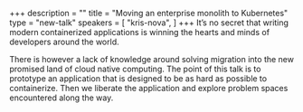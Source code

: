 +++
description = ""
title = "Moving an enterprise monolith to Kubernetes"
type = "new-talk"
speakers = [
        "kris-nova",
]
+++
It’s no secret that writing modern containerized applications is winning the hearts and minds of developers around the world.

There is however a lack of knowledge around solving migration into the new promised land of cloud native computing. The point of this talk is to prototype an application that is designed to be as hard as possible to containerize. Then we liberate the application and explore problem spaces encountered along the way.